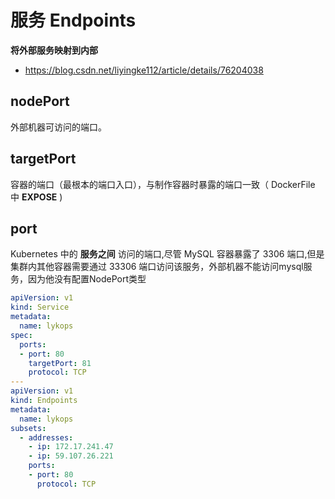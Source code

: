 # 服务 Endpoints

**将外部服务映射到内部**

* https://blog.csdn.net/liyingke112/article/details/76204038

## nodePort

外部机器可访问的端口。

## targetPort

容器的端口（最根本的端口入口），与制作容器时暴露的端口一致（ DockerFile 中 **EXPOSE** )

## port

Kubernetes 中的 **服务之间** 访问的端口,尽管 MySQL 容器暴露了 3306 端口,但是集群内其他容器需要通过 33306 端口访问该服务，外部机器不能访问mysql服务，因为他没有配置NodePort类型

```yaml
apiVersion: v1
kind: Service
metadata:
  name: lykops
spec:
  ports:
  - port: 80
    targetPort: 81
    protocol: TCP
---
apiVersion: v1
kind: Endpoints
metadata:
  name: lykops
subsets:
  - addresses:
    - ip: 172.17.241.47
    - ip: 59.107.26.221
    ports:
    - port: 80
      protocol: TCP
```
